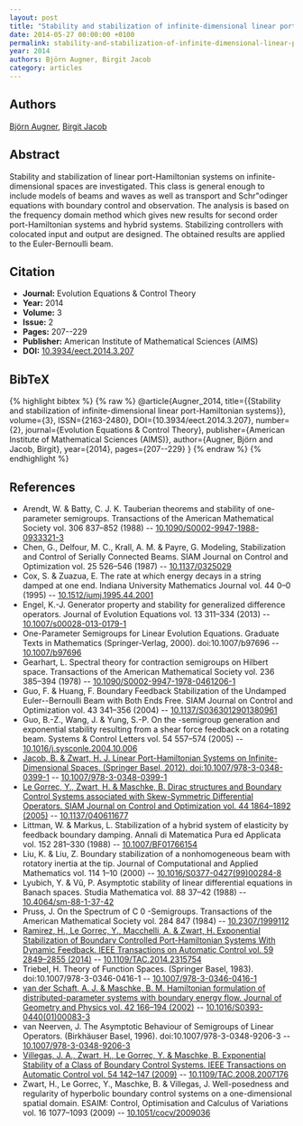 ```yaml
---
layout: post
title: "Stability and stabilization of infinite-dimensional linear port-Hamiltonian systems"
date: 2014-05-27 00:00:00 +0100
permalink: stability-and-stabilization-of-infinite-dimensional-linear-port-hamiltonian-systems
year: 2014
authors: Björn Augner, Birgit Jacob
category: articles
---
```

 
## Authors
[Björn Augner](authors/bjorn-augner), [Birgit Jacob](authors/birgit-jacob)
 
## Abstract
Stability and stabilization of linear port-Hamiltonian systems on infinite-dimensional spaces are investigated. This class is general enough to include models of beams and waves as well as transport and Schr\"odinger equations with boundary control and observation. The analysis is based on the frequency domain method which gives new results for second order port-Hamiltonian systems and hybrid systems. Stabilizing controllers with colocated input and output are designed. The obtained results are applied to the Euler-Bernoulli beam.
 
## Citation
- **Journal:** Evolution Equations &amp; Control Theory
- **Year:** 2014
- **Volume:** 3
- **Issue:** 2
- **Pages:** 207--229
- **Publisher:** American Institute of Mathematical Sciences (AIMS)
- **DOI:** [10.3934/eect.2014.3.207](https://doi.org/10.3934/eect.2014.3.207)
 
## BibTeX
{% highlight bibtex %}
{% raw %}
@article{Augner_2014,
  title={{Stability and stabilization of infinite-dimensional linear port-Hamiltonian systems}},
  volume={3},
  ISSN={2163-2480},
  DOI={10.3934/eect.2014.3.207},
  number={2},
  journal={Evolution Equations &amp; Control Theory},
  publisher={American Institute of Mathematical Sciences (AIMS)},
  author={Augner, Björn and Jacob, Birgit},
  year={2014},
  pages={207--229}
}
{% endraw %}
{% endhighlight %}
 
## References
- Arendt, W. & Batty, C. J. K. Tauberian theorems and stability of one-parameter semigroups. Transactions of the American Mathematical Society vol. 306 837–852 (1988) -- [10.1090/S0002-9947-1988-0933321-3](https://doi.org/10.1090/S0002-9947-1988-0933321-3)
- Chen, G., Delfour, M. C., Krall, A. M. & Payre, G. Modeling, Stabilization and Control of Serially Connected Beams. SIAM Journal on Control and Optimization vol. 25 526–546 (1987) -- [10.1137/0325029](https://doi.org/10.1137/0325029)
- Cox, S. & Zuazua, E. The rate at which energy decays in a string damped at one end. Indiana University Mathematics Journal vol. 44 0–0 (1995) -- [10.1512/iumj.1995.44.2001](https://doi.org/10.1512/iumj.1995.44.2001)
- Engel, K.-J. Generator property and stability for generalized difference operators. Journal of Evolution Equations vol. 13 311–334 (2013) -- [10.1007/s00028-013-0179-1](https://doi.org/10.1007/s00028-013-0179-1)
- One-Parameter Semigroups for Linear Evolution Equations. Graduate Texts in Mathematics (Springer-Verlag, 2000). doi:10.1007/b97696 -- [10.1007/b97696](https://doi.org/10.1007/b97696)
- Gearhart, L. Spectral theory for contraction semigroups on Hilbert space. Transactions of the American Mathematical Society vol. 236 385–394 (1978) -- [10.1090/S0002-9947-1978-0461206-1](https://doi.org/10.1090/S0002-9947-1978-0461206-1)
- Guo, F. & Huang, F. Boundary Feedback Stabilization of the Undamped Euler--Bernoulli Beam with Both Ends Free. SIAM Journal on Control and Optimization vol. 43 341–356 (2004) -- [10.1137/S0363012901380961](https://doi.org/10.1137/S0363012901380961)
- Guo, B.-Z., Wang, J. & Yung, S.-P. On the -semigroup generation and exponential stability resulting from a shear force feedback on a rotating beam. Systems &amp; Control Letters vol. 54 557–574 (2005) -- [10.1016/j.sysconle.2004.10.006](https://doi.org/10.1016/j.sysconle.2004.10.006)
- [Jacob, B. & Zwart, H. J. Linear Port-Hamiltonian Systems on Infinite-Dimensional Spaces. (Springer Basel, 2012). doi:10.1007/978-3-0348-0399-1](linear-port-hamiltonian-systems-on-infinite-dimensional-spaces) -- [10.1007/978-3-0348-0399-1](https://doi.org/10.1007/978-3-0348-0399-1)
- [Le Gorrec, Y., Zwart, H. & Maschke, B. Dirac structures and Boundary Control Systems associated with Skew-Symmetric Differential Operators. SIAM Journal on Control and Optimization vol. 44 1864–1892 (2005)](dirac-structures-and-boundary-control-systems-associated-with-skew-symmetric-differential-operators) -- [10.1137/040611677](https://doi.org/10.1137/040611677)
- Littman, W. & Markus, L. Stabilization of a hybrid system of elasticity by feedback boundary damping. Annali di Matematica Pura ed Applicata vol. 152 281–330 (1988) -- [10.1007/BF01766154](https://doi.org/10.1007/BF01766154)
- Liu, K. & Liu, Z. Boundary stabilization of a nonhomogeneous beam with rotatory inertia at the tip. Journal of Computational and Applied Mathematics vol. 114 1–10 (2000) -- [10.1016/S0377-0427(99)00284-8](https://doi.org/10.1016/S0377-0427(99)00284-8)
- Lyubich, Y. & Vũ, P. Asymptotic stability of linear differential equations in Banach spaces. Studia Mathematica vol. 88 37–42 (1988) -- [10.4064/sm-88-1-37-42](https://doi.org/10.4064/sm-88-1-37-42)
- Pruss, J. On the Spectrum of C 0 -Semigroups. Transactions of the American Mathematical Society vol. 284 847 (1984) -- [10.2307/1999112](https://doi.org/10.2307/1999112)
- [Ramirez, H., Le Gorrec, Y., Macchelli, A. & Zwart, H. Exponential Stabilization of Boundary Controlled Port-Hamiltonian Systems With Dynamic Feedback. IEEE Transactions on Automatic Control vol. 59 2849–2855 (2014)](exponential-stabilization-of-boundary-controlled-port-hamiltonian-systems-with-dynamic-feedback) -- [10.1109/TAC.2014.2315754](https://doi.org/10.1109/TAC.2014.2315754)
- Triebel, H. Theory of Function Spaces. (Springer Basel, 1983). doi:10.1007/978-3-0346-0416-1 -- [10.1007/978-3-0346-0416-1](https://doi.org/10.1007/978-3-0346-0416-1)
- [van der Schaft, A. J. & Maschke, B. M. Hamiltonian formulation of distributed-parameter systems with boundary energy flow. Journal of Geometry and Physics vol. 42 166–194 (2002)](hamiltonian-formulation-of-distributed-parameter-systems-with-boundary-energy-flow) -- [10.1016/S0393-0440(01)00083-3](https://doi.org/10.1016/S0393-0440(01)00083-3)
- van Neerven, J. The Asymptotic Behaviour of Semigroups of Linear Operators. (Birkhäuser Basel, 1996). doi:10.1007/978-3-0348-9206-3 -- [10.1007/978-3-0348-9206-3](https://doi.org/10.1007/978-3-0348-9206-3)
- [Villegas, J. A., Zwart, H., Le Gorrec, Y. & Maschke, B. Exponential Stability of a Class of Boundary Control Systems. IEEE Transactions on Automatic Control vol. 54 142–147 (2009)](exponential-stability-of-a-class-of-boundary-control-systems) -- [10.1109/TAC.2008.2007176](https://doi.org/10.1109/TAC.2008.2007176)
- Zwart, H., Le Gorrec, Y., Maschke, B. & Villegas, J. Well-posedness and regularity of hyperbolic boundary control systems on a one-dimensional spatial domain. ESAIM: Control, Optimisation and Calculus of Variations vol. 16 1077–1093 (2009) -- [10.1051/cocv/2009036](https://doi.org/10.1051/cocv/2009036)

